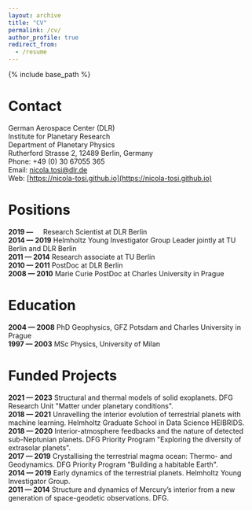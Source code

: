 ```yaml
---
layout: archive
title: "CV"
permalink: /cv/
author_profile: true
redirect_from:
  - /resume
---
```


{% include base_path %}

Contact
======
German Aerospace Center (DLR) \
Institute for Planetary Research \
Department of Planetary Physics \
Rutherford Strasse 2, 12489 Berlin, Germany \
Phone: +49 (0) 30 67055 365 \
Email: <nicola.tosi@dlr.de> \
Web: [https://nicola-tosi.github.io](https://nicola-tosi.github.io)

Positions
======
**2019 — &nbsp;&nbsp;&nbsp;&nbsp;**  Research Scientist at DLR Berlin \
**2014 — 2019**  Helmholtz Young Investigator Group Leader jointly at TU Berlin and DLR Berlin \
**2011 — 2014**  Research associate at TU Berlin \
**2010 — 2011**  PostDoc at DLR Berlin \
**2008 — 2010**  Marie Curie PostDoc at Charles University in Prague

Education
======
**2004 — 2008**  PhD Geophysics, GFZ Potsdam and Charles University in Prague \
**1997 — 2003**  MSc Physics, University of Milan

Funded Projects
======
**2021 — 2023** Structural and thermal models of solid exoplanets. DFG Research Unit "Matter under planetary conditions". \
**2018 — 2021** Unravelling the interior evolution of terrestrial planets with machine learning. Helmholtz Graduate School in Data Science HEIBRIDS. \
**2018 — 2020** Interior-atmosphere feedbacks and the nature of detected sub-Neptunian planets. DFG Priority Program "Exploring the diversity of extrasolar planets". \
**2017 — 2019** Crystallising the terrestrial magma ocean: Thermo- and Geodynamics. DFG Priority Program "Building a habitable Earth". \
**2014 — 2019** Early dynamics of the terrestrial planets. Helmholtz Young Investigator Group. \
**2011 — 2014** Structure and dynamics of Mercury’s interior from a new generation of space-geodetic observations. DFG. 
